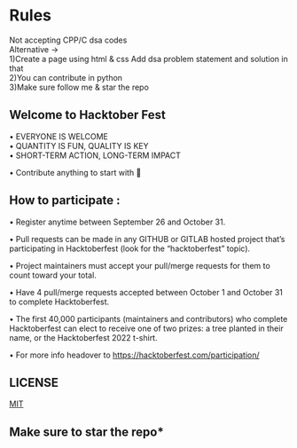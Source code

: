 # Rules
Not accepting CPP/C dsa codes      
Alternative ->   
1)Create a page using html & css Add dsa problem statement and solution in that    
2)You can contribute in python   
3)Make sure follow me & star the repo  

## Welcome to Hacktober Fest 

• EVERYONE IS WELCOME    
• QUANTITY IS FUN, QUALITY IS KEY    
• SHORT-TERM ACTION, LONG-TERM IMPACT    

• Contribute anything to start with 🙌

## How to participate :  

• Register anytime between September 26 and October 31.

• Pull requests can be made in any GITHUB or GITLAB hosted project that’s participating in Hacktoberfest (look for the “hacktoberfest” topic).

• Project maintainers must accept your pull/merge requests for them to count toward your total.

• Have 4 pull/merge requests accepted between October 1 and October 31 to complete Hacktoberfest.

• The first 40,000 participants (maintainers and contributors) who complete Hacktoberfest can elect to receive one of two prizes: a tree planted in their name, or the   Hacktoberfest 2022 t-shirt.

• For more info headover to https://hacktoberfest.com/participation/


## LICENSE
  
[MIT](https://github.com/shubham7668/potfolio/blob/main/LICENSE)

## Make sure to star the repo*  
  
